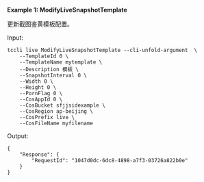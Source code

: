 **Example 1: ModifyLiveSnapshotTemplate**

更新截图鉴黄模板配置。

Input: 

```
tccli live ModifyLiveSnapshotTemplate --cli-unfold-argument  \
    --TemplateId 0 \
    --TemplateName mytemplate \
    --Description 模板 \
    --SnapshotInterval 0 \
    --Width 0 \
    --Height 0 \
    --PornFlag 0 \
    --CosAppId 0 \
    --CosBucket sfjjsidexample \
    --CosRegion ap-beijing \
    --CosPrefix live \
    --CosFileName myfilename
```

Output: 
```
{
    "Response": {
        "RequestId": "1047d0dc-6dc8-4898-a7f3-03726a822b0e"
    }
}
```


